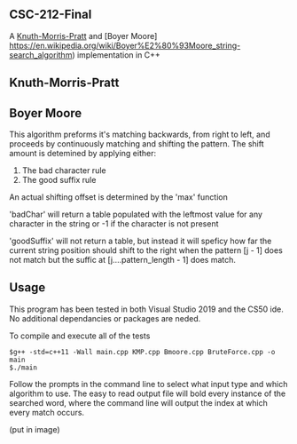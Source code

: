 ## CSC-212-Final

A [Knuth-Morris-Pratt](https://en.wikipedia.org/wiki/Knuth%E2%80%93Morris%E2%80%93Pratt_algorithm) and [Boyer Moore] https://en.wikipedia.org/wiki/Boyer%E2%80%93Moore_string-search_algorithm) implementation in C++

## Knuth-Morris-Pratt
  
## Boyer Moore

  This algorithm preforms it's matching backwards, from right to left, and proceeds by continuously matching and shifting the pattern. The shift amount is detemined by applying either:

  1. The bad character rule
  2. The good suffix rule
  
  An actual shifting offset is determined by the 'max' function

  'badChar' will return a table populated with the leftmost value for any character in the string or -1 if the character is not present
  
  'goodSuffix' will not return a table, but instead it will speficy how far the current string position should shift to the right when the pattern [j - 1] does not match but the suffic at [j....pattern_length - 1] does match.

  
## Usage

  This program has been tested in both Visual Studio 2019 and the CS50 ide. No additional dependancies or packages are neded.

  To compile and execute all of the tests

    $g++ -std=c++11 -Wall main.cpp KMP.cpp Bmoore.cpp BruteForce.cpp -o main
    $./main
    
  Follow the prompts in the command line to select what input type and which algorithm to use. The easy to read output file will bold every instance of the searched word, where the command line will output the index at which every match occurs.

(put in image)
 
